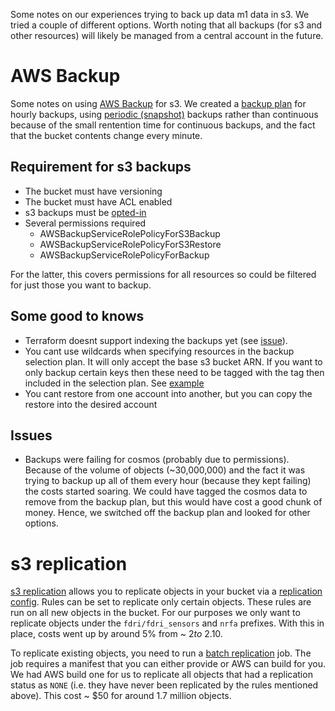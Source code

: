 Some notes on our experiences trying to back up data m1 data in s3. We tried a couple of different options. Worth noting that all backups (for s3 and other resources) will likely be managed from a central account in the future.

# AWS Backup

Some notes on using [AWS Backup](https://docs.aws.amazon.com/aws-backup/latest/devguide/whatisbackup.html) for s3. We created a [backup plan](https://github.com/NERC-CEH/dri-infrastructure/pull/190) for hourly backups, using [periodic (snapshot)](https://docs.aws.amazon.com/aws-backup/latest/devguide/s3-backups.html#compare-s3-backup-types) backups rather than continuous because of the small rentention time for continuous backups, and the fact that the bucket contents change every minute.

## Requirement for s3 backups
* The bucket must have versioning
* The bucket must have ACL enabled
* s3 backups must be [opted-in](https://eu-west-2.console.aws.amazon.com/backup/home?region=eu-west-2#/settings)
* Several permissions required
    - AWSBackupServiceRolePolicyForS3Backup
    - AWSBackupServiceRolePolicyForS3Restore
    - AWSBackupServiceRolePolicyForBackup

For the latter, this covers permissions for all resources so could be filtered for just those you want to backup.

## Some good to knows
* Terraform doesnt support indexing the backups yet (see [issue](https://github.com/hashicorp/terraform-provider-aws/issues/40672)).
* You cant use wildcards when specifying resources in the backup selection plan. It will only accept the base s3 bucket ARN. If you want to only backup certain keys then these need to be tagged with the tag then included in the selection plan. See [example](https://registry.terraform.io/modules/lgallard/backup/aws/latest/examples/selection_by_tags)
* You cant restore from one account into another, but you can copy the restore into the desired account

## Issues
* Backups were failing for cosmos (probably due to permissions). Because of the volume of objects (~30,000,000) and the fact it was trying to backup up all of them every hour (because they kept failing) the costs started soaring. We could have tagged the cosmos data to remove from the backup plan, but this would have cost a good chunk of money. Hence, we switched off the backup plan and looked for other options.

# s3 replication

[s3 replication](https://aws.amazon.com/s3/features/replication/) allows you to replicate objects in your bucket via a [replication config](https://github.com/NERC-CEH/dri-infrastructure/pull/203). Rules can be set to replicate only certain objects. These rules are run on all new objects in the bucket. For our purposes we only want to replicate objects under the `fdri/fdri_sensors` and `nrfa` prefixes. With this in place, costs went up by around 5% from ~ $2 to ~$2.10.

To replicate existing objects, you need to run a [batch replication](https://docs.aws.amazon.com/AmazonS3/latest/userguide/s3-batch-replication-batch.html) job. The job requires a manifest that you can either provide or AWS can build for you. We had AWS build one for us to replicate all objects that had a replication status as `NONE` (i.e. they have never been replicated by the rules mentioned above). This cost ~ $50 for around 1.7 million objects.
